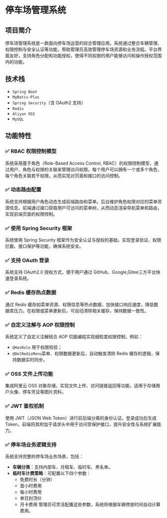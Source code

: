 # 停车场管理系统

## 项目简介

停车场管理系统是一款面向停车场运营的综合管理应用。系统通过整合车辆管理、权限控制与安全认证等功能，帮助管理员高效管理停车场资源和业务流程。平台界面友好，支持角色分配和功能授权，使得不同权限的用户能够访问和操作授权范围内的功能。

## 技术栈

- `Spring Boot`
- `MyBatis-Plus`
- `Spring Security`（含 OAuth2 支持）
- `Redis`
- `Aliyun OSS`
- `MySQL`

## 功能特性

### ✅ RBAC 权限控制模型

系统采用基于角色（Role-Based Access Control, RBAC）的权限控制模型，通过用户、角色与权限的关联来管理访问权限。每个用户可以拥有一个或多个角色，每个角色关联若干权限，从而实现对页面和接口的访问控制。

### ✅ 动态路由配置

系统支持根据用户角色动态生成前端路由和菜单。后台维护角色权限对应的菜单资源信息，前端通过接口获取用户可访问的菜单树，从而动态渲染导航菜单和路由，实现前端页面的权限控制。

### ✅ 使用 Spring Security 框架

系统使用 Spring Security 框架作为安全认证与授权的基础，实现登录验证、权限拦截、接口保护等功能，确保系统安全。

### ✅ 支持 OAuth 登录

系统支持 OAuth2.0 授权方式，便于用户通过 GitHub、Google,Gitee三方平台快速登录系统。

### ✅ Redis 缓存热点数据

通过 Redis 缓存如菜单资源、权限信息等热点数据，加快接口响应速度，降低数据库压力。在权限或菜单更新后，可自动清除相关缓存，保持数据一致性。

### ✅ 自定义注解与 AOP 权限控制

系统定义了自定义注解结合 AOP 切面编程实现细粒度权限控制。例如：

- `@HasRole` 用于权限校验；
- `@DelRedisMenu`菜单、权限数据更新后，自动触发清除 Redis 缓存的逻辑，保持数据实时同步。

### ✅ OSS 文件上传功能

集成阿里云 OSS 对象存储，实现文件上传、访问链接返回等功能，适用于存储用户头像、停车凭证等图片资料。

### ✅ JWT 鉴权机制

使用 JWT（JSON Web Token）进行前后端分离的身份认证。登录成功后生成 Token，前端将其附加于请求头中用于访问受保护接口，提升安全性与系统扩展能力。

### ✅ 停车场业务逻辑支持

系统支持完整的停车场业务场景，包括：

- **车辆分类**：支持内部车、月租车、临时车、黑名单。
- **临时车计费策略**：可配置以下四个参数：
  - 免费时长（分钟）
  - 首小时费用
  - 每小时费用
  - 单日封顶价
  - 月卡费用
  管理员可灵活配置这些参数，系统将根据车辆停放时间自动计算费用。



